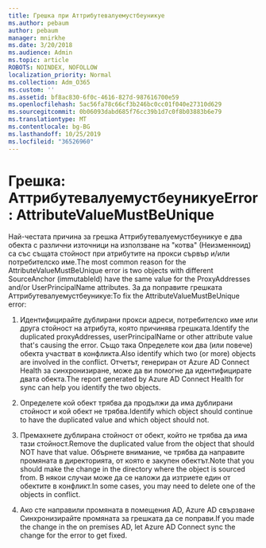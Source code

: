 ```yaml
---
title: Грешка при Аттрибутевалуемустбеуникуе
ms.author: pebaum
author: pebaum
manager: mnirkhe
ms.date: 3/20/2018
ms.audience: Admin
ms.topic: article
ROBOTS: NOINDEX, NOFOLLOW
localization_priority: Normal
ms.collection: Adm_O365
ms.custom: ''
ms.assetid: bf8ac830-6f0c-4616-827d-987616700e59
ms.openlocfilehash: 5ac56fa78c66cf3b246bc0cc01f040e27310d629
ms.sourcegitcommit: 0b06093dabd685f76cc39b1d7c0f8b03883b6e79
ms.translationtype: MT
ms.contentlocale: bg-BG
ms.lasthandoff: 10/25/2019
ms.locfileid: "36526960"
---
```

# <a name="error-attributevaluemustbeunique"></a><span data-ttu-id="69810-102">Грешка: Аттрибутевалуемустбеуникуе</span><span class="sxs-lookup"><span data-stu-id="69810-102">Error: AttributeValueMustBeUnique</span></span>

<span data-ttu-id="69810-103">Най-честата причина за грешка Аттрибутевалуемустбеуникуе е два обекта с различни източници на използване на "котва" (Неизменноид) са със същата стойност при атрибутите на прокси сървър и/или потребителско име.</span><span class="sxs-lookup"><span data-stu-id="69810-103">The most common reason for the AttributeValueMustBeUnique error is two objects with different SourceAnchor (immutableId) have the same value for the ProxyAddresses and/or UserPrincipalName attributes.</span></span> <span data-ttu-id="69810-104">За да поправите грешката Аттрибутевалуемустбеуникуе:</span><span class="sxs-lookup"><span data-stu-id="69810-104">To fix the AttributeValueMustBeUnique error:</span></span>
  
1. <span data-ttu-id="69810-105">Идентифицирайте дублирани прокси адреси, потребителско име или друга стойност на атрибута, която причинява грешката.</span><span class="sxs-lookup"><span data-stu-id="69810-105">Identify the duplicated proxyAddresses, userPrincipalName or other attribute value that's causing the error.</span></span> <span data-ttu-id="69810-106">Също така Определете кои два (или повече) обекта участват в конфликта.</span><span class="sxs-lookup"><span data-stu-id="69810-106">Also identify which two (or more) objects are involved in the conflict.</span></span> <span data-ttu-id="69810-107">Отчетът, генериран от Azure AD Connect Health за синхронизиране, може да ви помогне да идентифицирате двата обекта.</span><span class="sxs-lookup"><span data-stu-id="69810-107">The report generated by Azure AD Connect Health for sync can help you identify the two objects.</span></span>
    
2. <span data-ttu-id="69810-108">Определете кой обект трябва да продължи да има дублирани стойност и кой обект не трябва.</span><span class="sxs-lookup"><span data-stu-id="69810-108">Identify which object should continue to have the duplicated value and which object should not.</span></span>
    
3. <span data-ttu-id="69810-109">Премахнете дублирана стойност от обект, който не трябва да има тази стойност.</span><span class="sxs-lookup"><span data-stu-id="69810-109">Remove the duplicated value from the object that should NOT have that value.</span></span> <span data-ttu-id="69810-110">Обърнете внимание, че трябва да направите промяната в директорията, от която е закупен обектът.</span><span class="sxs-lookup"><span data-stu-id="69810-110">Note that you should make the change in the directory where the object is sourced from.</span></span> <span data-ttu-id="69810-111">В някои случаи може да се наложи да изтриете един от обектите в конфликт.</span><span class="sxs-lookup"><span data-stu-id="69810-111">In some cases, you may need to delete one of the objects in conflict.</span></span>
    
4. <span data-ttu-id="69810-112">Ако сте направили промяната в помещения AD, Azure AD свързване Синхронизирайте промяната за грешката да се поправи.</span><span class="sxs-lookup"><span data-stu-id="69810-112">If you made the change in the on premises AD, let Azure AD Connect sync the change for the error to get fixed.</span></span>
    

